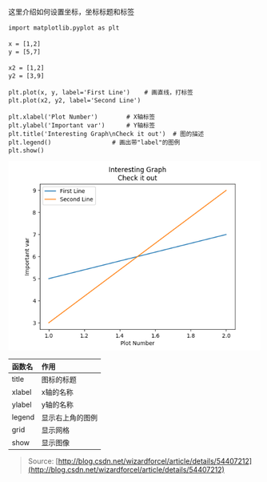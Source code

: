 这里介绍如何设置坐标，坐标标题和标签

```
import matplotlib.pyplot as plt

x = [1,2]
y = [5,7]

x2 = [1,2]
y2 = [3,9]

plt.plot(x, y, label='First Line')    # 画直线，打标签
plt.plot(x2, y2, label='Second Line')

plt.xlabel('Plot Number')        # X轴标签
plt.ylabel('Important var')      # Y轴标签
plt.title('Interesting Graph\nCheck it out')  # 图的描述
plt.legend()                 # 画出带"label"的图例
plt.show()
```

![](/assets/Figure_1.png)



| 函数名 | 作用 |
| :--- | :--- |
| title | 图标的标题 |
| xlabel | x轴的名称 |
| ylabel | y轴的名称 |
| legend | 显示右上角的图例 |
| grid | 显示网格 |
| show | 显示图像 |

> Source: [http://blog.csdn.net/wizardforcel/article/details/54407212](http://blog.csdn.net/wizardforcel/article/details/54407212)



